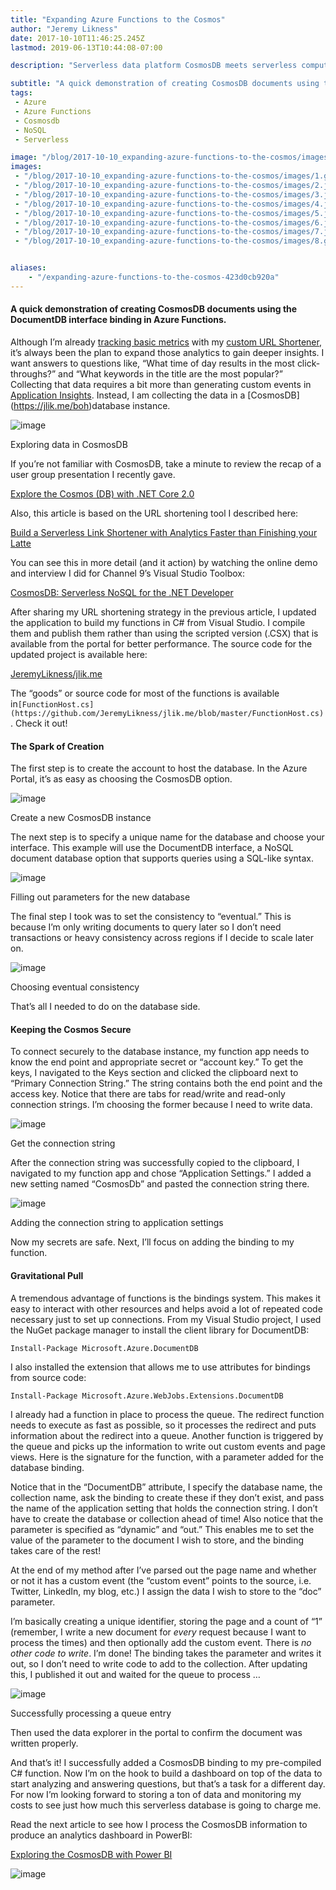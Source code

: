 ```yaml
---
title: "Expanding Azure Functions to the Cosmos"
author: "Jeremy Likness"
date: 2017-10-10T11:46:25.245Z
lastmod: 2019-06-13T10:44:08-07:00

description: "Serverless data platform CosmosDB meets serverless compute platform Azure Functions in this example based on a URL link shortener that is used to track click-through metrics."

subtitle: "A quick demonstration of creating CosmosDB documents using the DocumentDB interface binding in Azure Functions."
tags:
 - Azure 
 - Azure Functions 
 - Cosmosdb 
 - NoSQL 
 - Serverless 

image: "/blog/2017-10-10_expanding-azure-functions-to-the-cosmos/images/1.gif" 
images:
 - "/blog/2017-10-10_expanding-azure-functions-to-the-cosmos/images/1.gif" 
 - "/blog/2017-10-10_expanding-azure-functions-to-the-cosmos/images/2.jpeg" 
 - "/blog/2017-10-10_expanding-azure-functions-to-the-cosmos/images/3.jpeg" 
 - "/blog/2017-10-10_expanding-azure-functions-to-the-cosmos/images/4.jpeg" 
 - "/blog/2017-10-10_expanding-azure-functions-to-the-cosmos/images/5.jpeg" 
 - "/blog/2017-10-10_expanding-azure-functions-to-the-cosmos/images/6.jpeg" 
 - "/blog/2017-10-10_expanding-azure-functions-to-the-cosmos/images/7.jpeg" 
 - "/blog/2017-10-10_expanding-azure-functions-to-the-cosmos/images/8.gif" 


aliases:
    - "/expanding-azure-functions-to-the-cosmos-423d0cb920a"
---
```


#### A quick demonstration of creating CosmosDB documents using the DocumentDB interface binding in Azure Functions.

Although I’m already [tracking basic metrics](https://youtu.be/pxfEVKRwcvI) with my [custom URL Shortener](https://blog.jeremylikness.com/build-a-serverless-link-shortener-with-analytics-faster-than-finishing-your-latte-8c094bb1df2c), it’s always been the plan to expand those analytics to gain deeper insights. I want answers to questions like, “What time of day results in the most click-throughs?” and “What keywords in the title are the most popular?” Collecting that data requires a bit more than generating custom events in [Application Insights](https://jlik.me/bog). Instead, I am collecting the data in a [CosmosDB] (https://jlik.me/boh)database instance.




![image](/blog/2017-10-10_expanding-azure-functions-to-the-cosmos/images/1.gif)

Exploring data in CosmosDB



If you’re not familiar with CosmosDB, take a minute to review the recap of a user group presentation I recently gave.

[Explore the Cosmos (DB) with .NET Core 2.0](https://blog.jeremylikness.com/explore-the-cosmos-db-with-net-core-2-0-aab48423dcdc)


Also, this article is based on the URL shortening tool I described here:

[Build a Serverless Link Shortener with Analytics Faster than Finishing your Latte](https://blog.jeremylikness.com/build-a-serverless-link-shortener-with-analytics-faster-than-finishing-your-latte-8c094bb1df2c)


You can see this in more detail (and it action) by watching the online demo and interview I did for Channel 9’s Visual Studio Toolbox:

[CosmosDB: Serverless NoSQL for the .NET Developer](https://jlik.me/b35)


After sharing my URL shortening strategy in the previous article, I updated the application to build my functions in C# from Visual Studio. I compile them and publish them rather than using the scripted version (.CSX) that is available from the portal for better performance. The source code for the updated project is available here:

[JeremyLikness/jlik.me](https://github.com/JeremyLikness/jlik.me)


The “goods” or source code for most of the functions is available in`[FunctionHost.cs](https://github.com/JeremyLikness/jlik.me/blob/master/FunctionHost.cs)`. Check it out!

#### The Spark of Creation

The first step is to create the account to host the database. In the Azure Portal, it’s as easy as choosing the CosmosDB option.




![image](/blog/2017-10-10_expanding-azure-functions-to-the-cosmos/images/2.jpeg)

Create a new CosmosDB instance



The next step is to specify a unique name for the database and choose your interface. This example will use the DocumentDB interface, a NoSQL document database option that supports queries using a SQL-like syntax.




![image](/blog/2017-10-10_expanding-azure-functions-to-the-cosmos/images/3.jpeg)

Filling out parameters for the new database



The final step I took was to set the consistency to “eventual.” This is because I’m only writing documents to query later so I don’t need transactions or heavy consistency across regions if I decide to scale later on.




![image](/blog/2017-10-10_expanding-azure-functions-to-the-cosmos/images/4.jpeg)

Choosing eventual consistency



That’s all I needed to do on the database side.

#### Keeping the Cosmos Secure

To connect securely to the database instance, my function app needs to know the end point and appropriate secret or “account key.” To get the keys, I navigated to the Keys section and clicked the clipboard next to “Primary Connection String.” The string contains both the end point and the access key. Notice that there are tabs for read/write and read-only connection strings. I’m choosing the former because I need to write data.




![image](/blog/2017-10-10_expanding-azure-functions-to-the-cosmos/images/5.jpeg)

Get the connection string



After the connection string was successfully copied to the clipboard, I navigated to my function app and chose “Application Settings.” I added a new setting named “CosmosDb” and pasted the connection string there.




![image](/blog/2017-10-10_expanding-azure-functions-to-the-cosmos/images/6.jpeg)

Adding the connection string to application settings



Now my secrets are safe. Next, I’ll focus on adding the binding to my function.

#### Gravitational Pull

A tremendous advantage of functions is the bindings system. This makes it easy to interact with other resources and helps avoid a lot of repeated code necessary just to set up connections. From my Visual Studio project, I used the NuGet package manager to install the client library for DocumentDB:

`Install-Package Microsoft.Azure.DocumentDB`

I also installed the extension that allows me to use attributes for bindings from source code:

`Install-Package Microsoft.Azure.WebJobs.Extensions.DocumentDB`

I already had a function in place to process the queue. The redirect function needs to execute as fast as possible, so it processes the redirect and puts information about the redirect into a queue. Another function is triggered by the queue and picks up the information to write out custom events and page views. Here is the signature for the function, with a parameter added for the database binding.




Notice that in the “DocumentDB” attribute, I specify the database name, the collection name, ask the binding to create these if they don’t exist, and pass the name of the application setting that holds the connection string. I don’t have to create the database or collection ahead of time! Also notice that the parameter is specified as “dynamic” and “out.” This enables me to set the value of the parameter to the document I wish to store, and the binding takes care of the rest!

At the end of my method after I’ve parsed out the page name and whether or not it has a custom event (the “custom event” points to the source, i.e. Twitter, LinkedIn, my blog, etc.) I assign the data I wish to store to the “doc” parameter.




I’m basically creating a unique identifier, storing the page and a count of “1” (remember, I write a new document for _every_ request because I want to process the times) and then optionally add the custom event. There is _no other code to write_. I’m done! The binding takes the parameter and writes it out, so I don’t need to write code to add to the collection. After updating this, I published it out and waited for the queue to process …




![image](/blog/2017-10-10_expanding-azure-functions-to-the-cosmos/images/7.jpeg)

Successfully processing a queue entry



Then used the data explorer in the portal to confirm the document was written properly.




And that’s it! I successfully added a CosmosDB binding to my pre-compiled C# function. Now I’m on the hook to build a dashboard on top of the data to start analyzing and answering questions, but that’s a task for a different day. For now I’m looking forward to storing a ton of data and monitoring my costs to see just how much this serverless database is going to charge me.

Read the next article to see how I process the CosmosDB information to produce an analytics dashboard in PowerBI:

[Exploring the CosmosDB with Power BI](https://blog.jeremylikness.com/exploring-cosmosdb-with-powerbi-9192317087d8)




![image](/blog/2017-10-10_expanding-azure-functions-to-the-cosmos/images/8.gif)

